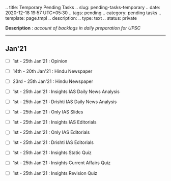 
.. title: Temporary Pending Tasks
.. slug: pending-tasks-temporary
.. date: 2020-12-18 19:57 UTC+05:30
.. tags: pending
.. category: pending tasks
.. template: page.tmpl
.. description: 
.. type: text
.. status: private

**Description** : *account of backlogs in daily preparation for UPSC*

***
<!-- TEASER_END -->

## Jan'21
- [ ] 1st - 25th Jan'21 : Opinion
- [ ] 14th - 20th Jan'21 : Hindu Newspaper
- [ ] 23rd - 25th Jan'21 : Hindu Newspaper
- [ ] 1st - 25th Jan'21 : Insights IAS Daily News Analysis
- [ ] 1st - 25th Jan'21 : Drishti IAS Daily News Analysis
- [ ] 1st - 25th Jan'21 : Only IAS Slides
- [ ] 1st - 25th Jan'21 : Insights IAS Editorials
- [ ] 1st - 25th Jan'21 : Only IAS Editorials
- [ ] 1st - 25th Jan'21 : Drishti IAS Editorials
- [ ] 1st - 25th Jan'21 : Insights Static Quiz
- [ ] 1st - 25th Jan'21 : Insights Current Affairs Quiz
- [ ] 1st - 25th Jan'21 : Insights Revision Quiz

